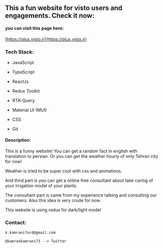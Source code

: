 ## This a fun website for visto users and engagements. Check it now:

#### you can visit this page here:

[https://plus.visto.ir](https://plus.visto.ir)


### Tech Stack:

* JavaScript

* TypeScript

* ReactJs

* Redux Toolkit

* RTK-Query

* Material UI (MUI)

* CSS

* Git


#### Description:

This is a funny website! You can get a random fact in english with translation to persian. Or you can get the weather hourly of only Tehran city for now!

Weather is tried to be super cool with css and animations.

And third part is you can get a online free consultant about take caring of your irrigation model of your plants.

The consultant part is came from my experience talking and consulting our customers. Also this idea is very crude for now.

This website is using redux for dark/light mode!

### Contact:

```
k.kamranifard@gmail.com

@kamrankamrani73 --> Twitter
```